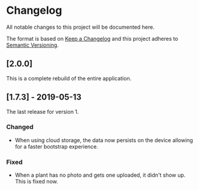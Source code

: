 # Changelog

All notable changes to this project will be documented here.

The format is based on [Keep a Changelog](http://keepachangelog.com/en/1.0.0/)
and this project adheres to [Semantic Versioning](http://semver.org/spec/v2.0.0.html).

## [2.0.0]

This is a complete rebuild of the entire application.

## [1.7.3] - 2019-05-13

The last release for version 1.

### Changed

- When using cloud storage, the data now persists on the device allowing for a faster bootstrap experience.

### Fixed

- When a plant has no photo and gets one uploaded, it didn't show up. This is fixed now.
